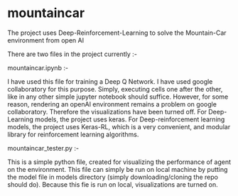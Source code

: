 # mountaincar
The project uses Deep-Reinforcement-Learning to solve the Mountain-Car environment from open AI

There are two files in the project currently :-

mountaincar.ipynb :-

I have used this file for training a Deep Q Network. I have used google collaboratory for this purpose. 
Simply, executing cells one after the other, like in any other simple jupyter notebook should suffice.
However, for some reason, rendering an openAI environment remains a problem on google collaboratory. 
Therefore the visualizations have been turned off.
For Deep-Learning models, the project uses keras. For Deep-reinforcement learning models, the project uses
Keras-RL, which is a very convenient, and modular library for reinforcement learning algorithms.

mountaincar_tester.py :-

This is a simple python file, created for visualizing the performance of agent on the environment. This file can 
simply be run on local machine by putting the model file in models directory (simply downloading/cloning the repo
should do). Because this fie is run on local, visualizations are turned on.
